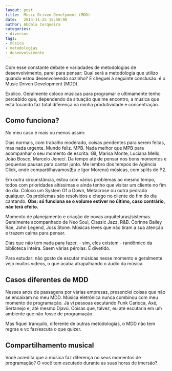 ```yaml
---
layout: post
title:  Music Driven Develpment (MDD) 
date:   2014-11-25 15:50:00
author: Abdala Cerqueira
categories: 
- diversos
tags: 
- música
- metodologias
- desenvolvimento
---
```


Com esse constante debate e variadades de metodologias de desenvolvimento, parei para pensar: Qual será a metodologia que utilizo quando estou desenvolvendo sozinho? E cheguei a seguinte conclusão: é o Music Driven Development (MDD).

Explico. Geralmente coloco músicas para programar e ultimamente tenho percebido que, dependendo da situação que me encontro, a música que está tocando faz total diferença na minha produtividade e concentração. 

## Como funciona?

No meu caso é mais ou menos assim:

Dias normais, com trabalho moderado, coisas pendentes para serem feitas, mas nada urgente. Mundo feliz. MPB. Nada melhor que MPB para acompanhar o seu momento de escrita: Gil, Marisa Monte, Luciana Mello, João Bosco, Marcelo Jeneci. Da tempo até de pensar nos bons momentos e pequenas pausas para cantar junto. Me lembro dos tempos de Agência Click, onde compartilhavamos(Eu e Igor Moreno) músicas, com splits de P2.

Em outra circunstância, estou com vários problemas ao mesmo tempo, todos com prioridades altíssimas e ainda tenho que visitar um cliente no fim do dia. Coloco um System Of a Down, Metacrose ou outra pedrada qualquer. Os problemas são resolvidos e chego no cliente do fim do dia cantando. **Obs: só funciona se o volume estiver no último, caso contrário, não terá efeito.**

Momento de planejamento e criação de novas arquiteturas/sistemas. Geralmente acompanhado de Neo Soul, Classic Jazz, R&B. Corinne Bailey Rae, John Legend, Joss Stone. Músicas leves que não tiram a sua atenção e trazem calma para pensar.

Dias que não tem nada para fazer, - sim, eles existem - randômico da biblioteca inteira. Saem várias pérolas. É divetido.

Para estudar: não gosto de escutar músicas nesse momento e geralmente vejo muitos vídeos, o que acaba atrapalhando o áudio da música.

## Casos diferentes de MDD

Nesses anos de passagens por várias empresas, presenciei coisas que não se encaixam no meu MDD. Música eletrônica nunca combinou com meu momento de programação. Já vi pessoas escutando Funk Carioca, Axé, Sertanejo e, até mesmo Djavú. Coisas que, talvez, eu até escutaria em um ambiente que não fosse de programação.

Mas fiquei tranquilo, diferente de outras metodologias, o MDD não tem regras e vc faz/escuta o que quizer.

## Compartilhamento musical

Você acredita que a música faz diferença no seus momentos de programação? O você tem escutado durante as suas horas de imersão?
